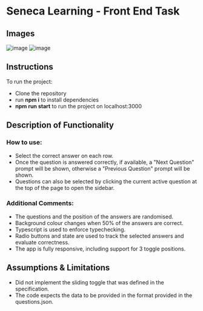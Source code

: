 # Seneca Learning - Front End Task

## Images
![image](https://user-images.githubusercontent.com/34381264/164976093-bb4e80f6-d3a7-4875-b377-53508adce492.png)
![image](https://user-images.githubusercontent.com/34381264/164975975-667000bb-40ed-4a00-a7ef-9ad060ca88a2.png)

## Instructions

To run the project:
* Clone the repository
* run **npm i** to install dependencies
* **npm run start** to run the project on localhost:3000

## Description of Functionality

### How to use:

* Select the correct answer on each row.
* Once the question is answered correctly, if available, a "Next Question" prompt will be shown, otherwise a "Previous Question" prompt will be shown.
* Questions can also be selected by clicking the current active question at the top of the page to open the sidebar.

### Additional Comments:

* The questions and the position of the answers are randomised.
* Background colour changes when 50% of the answers are correct.
* Typescript is used to enforce typechecking.
* Radio buttons and state are used to track the selected answers and evaluate correctness.
* The app is fully responsive, including support for 3 toggle positions.

## Assumptions & Limitations

* Did not implement the sliding toggle that was defined in the specification.
* The code expects the data to be provided in the format provided in the questions.json.
